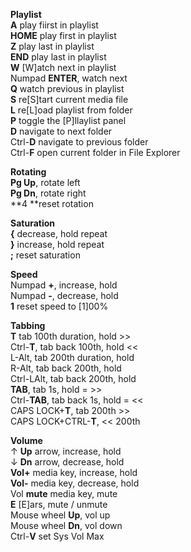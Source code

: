 **Playlist**<br />
**A** play fiirst in playlist<br />
**HOME** play first in playlist<br />
**Z** play last in playlist<br />
**END** play last in playlist<br />
**W** [W]atch next in playlist<br />
Numpad **ENTER**, watch next<br />
**Q** watch previous in playlist<br />
**S** re[S]tart current media file<br />
**L** re[L]oad playlist from folder<br />
**P** toggle the [P]llaylist panel<br />
**D** navigate to next folder<br />
Ctrl-**D** navigate to previous folder<br />
Ctrl-**F** open current folder in File Explorer<br />

**Rotating**<br />
**Pg Up**, rotate left<br />
**Pg Dn**, rotate right<br />
**4 **reset rotation<br />

**Saturation**<br />
**{** decrease, hold repeat<br />
**}** increase, hold repeat<br />
**;** reset saturation<br />

**Speed**<br />
Numpad **+**, increase, hold<br />
Numpad **-**, decrease, hold<br />
**1** reset speed to [1]00%<br />

**Tabbing**<br />
**T** tab 100th duration, hold >><br />
Ctrl-**T**, tab back 100th, hold <<<br />
L-Alt, tab 200th duration, hold<br />
R-Alt, tab back 200th, hold<br />
Ctrl-LAlt, tab back 200th, hold<br />
**TAB**, tab 1s, hold = >><br />
Ctrl-**TAB**, tab back 1s, hold = <<<br />
CAPS LOCK+**T**, tab 200th >><br />
CAPS LOCK+CTRL-**T**, << 200th<br />

**Volume**<br />
&uarr; **Up** arrow, increase, hold<br />
&darr; **Dn** arrow, decrease, hold<br />
**Vol+** media key, increase, hold<br />
**Vol-** media key, decrease, hold<br />
Vol **mute** media key, mute<br />
**E** [E]ars, mute / unmute<br />
Mouse wheel **Up**, vol up<br />
Mouse wheel **Dn**, vol down<br />
Ctrl-**V** set Sys Vol Max<br />
